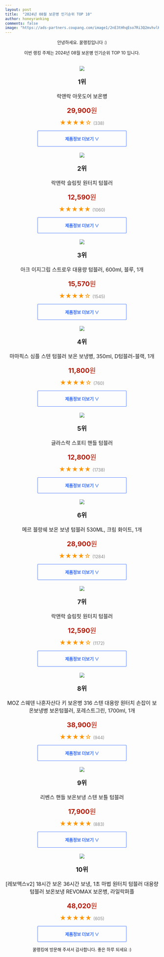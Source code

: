 ```yaml
---
layout: post
title:  "2024년 08월 보온병 인기순위 TOP 10"
author: honeyranking
comments: false
image: "https://ads-partners.coupang.com/image1/2nE3tHhqEso7Ri3Q2mvhvlK1Axev_ySUey2iFFZaiQ3VV0jNg4vTL16bBU9VB-NvNGHgDU-g7vZ7En2pU9PW9DwMlg9525ClCGMt8cZKVrYNBy1YQobbpeJKURWyTO4gT-sAwVsPeD55FxWexKqTwPVygTy6OqT9l2mJ9jcogIT9rsrmh06rhv8V7e4WFiylVD0nKBFJAo4X_KIrJEWj_3LVw2zvrGIuTe8GoDHWYJN6dZPujceCSeAvMzd4IvzzonSyJ8PzxUDJpgK3K_AdwuA_3Pt7p0Jm-YGL"
---
```

<p style="text-align: center;">안녕하세요. 꿀랭킹입니다 :)</p>
<p style="text-align: center;">이번 랭킹 주제는 2024년 08월 보온병 인기순위 TOP 10 입니다.</p><center><img src="https://ads-partners.coupang.com/image1/2nE3tHhqEso7Ri3Q2mvhvlK1Axev_ySUey2iFFZaiQ3VV0jNg4vTL16bBU9VB-NvNGHgDU-g7vZ7En2pU9PW9DwMlg9525ClCGMt8cZKVrYNBy1YQobbpeJKURWyTO4gT-sAwVsPeD55FxWexKqTwPVygTy6OqT9l2mJ9jcogIT9rsrmh06rhv8V7e4WFiylVD0nKBFJAo4X_KIrJEWj_3LVw2zvrGIuTe8GoDHWYJN6dZPujceCSeAvMzd4IvzzonSyJ8PzxUDJpgK3K_AdwuA_3Pt7p0Jm-YGL" style="margin-top:20px" /></center><p style="text-align: center; font-size: 20px"><b>1위</b></p><p style="text-align: center; font-size: 17px">락앤락 아웃도어 보온병</p><p style="text-align: center;"><span style="color: #b61800; font-size: 22px;"><b>29,900</b>원</span></p><p style="text-align: center;"><span style="color: #ff9600; font-size: 20px;">★★★★☆ </span><span style="color: #878787;">(338)</span></p><center><a href="https://link.coupang.com/re/AFFSDP?lptag=AF3899140&subid=honeyrank&pageKey=6194922120&itemId=12255670804&vendorItemId=79526261590&traceid=V0-153-9b78fb140fc60fbc&requestid=20240830010000833132671574&token=31850C%7CMIXED"><div style="font-size: 14px; display: inline-block; padding: 15px 90px; color: #346aff; border-radius: 2px; border: 1px solid #346aff; cursor: pointer;"><b>제품정보 더보기 &or;</b></div></a></center><center><img src="https://ads-partners.coupang.com/image1/HK7TALtatKnS8_QuHBHNax0dNXtaKJClS0sKEI9MBpSuQcgm6zRPOkkU3VOW9rffMVsrLO9wM1VaP2OCGSw59z0J_B0QbvwtPJbfkhLhPTwMC-VasFbVJWRldNjLasCquZrfF-LX18s7ZW3F7K-X1LziSVIlbFRBGJBfflIoVN1PvBRrMG7XTuMPwnBmBVG72lnLDX11YxJnv9Y7NQbaHHyXFmQh3boJV0lksrko9Gk0q49CPNeH2Ji2UYEtcg8DiZTWmS0xs2QT-OzIdKzGz_zmMON5yH8J-EEy" style="margin-top:20px" /></center><p style="text-align: center; font-size: 20px"><b>2위</b></p><p style="text-align: center; font-size: 17px">락앤락 슬림핏 원터치 텀블러</p><p style="text-align: center;"><span style="color: #b61800; font-size: 22px;"><b>12,590</b>원</span></p><p style="text-align: center;"><span style="color: #ff9600; font-size: 20px;">★★★★★ </span><span style="color: #878787;">(1060)</span></p><center><a href="https://link.coupang.com/re/AFFSDP?lptag=AF3899140&subid=honeyrank&pageKey=7704497949&itemId=20636825317&vendorItemId=74642242970&traceid=V0-153-6767170d24d08f18&requestid=20240830010000833132671574&token=31850C%7CMIXED"><div style="font-size: 14px; display: inline-block; padding: 15px 90px; color: #346aff; border-radius: 2px; border: 1px solid #346aff; cursor: pointer;"><b>제품정보 더보기 &or;</b></div></a></center><center><img src="https://ads-partners.coupang.com/image1/m2hNhJgCHRkYfgbRm4OuNPivvqezmKKccFmOw1x19f0haSQsxsqOGCpl4XbFz7_ujGEPuF-mQiNiPGVz1TiQb07LjI5cJ4In32p3kdEgaStTuPC-2zyjPODexGyYuMA6_fNXA82NwyTLhHolkbO-yPWk_GaxI3ZYbuRQIXDwe1D1Z3812306ab_Kb4_WFE_tH-qAX8mtcArYNvIfzy02xTMyNtUTki8UIoTiemoV4qSBQyMKodDDyTbxR2xI9hhvrU2PosZ0h1Rtn7TfP1GQ24klyLSTpUgAfXk4pw-PjDmYablJSTFjZ5d7iAMziMEw" style="margin-top:20px" /></center><p style="text-align: center; font-size: 20px"><b>3위</b></p><p style="text-align: center; font-size: 17px">아크 이지그립 스트로우 대용량 텀블러, 600ml, 블루, 1개</p><p style="text-align: center;"><span style="color: #b61800; font-size: 22px;"><b>15,570</b>원</span></p><p style="text-align: center;"><span style="color: #ff9600; font-size: 20px;">★★★★☆ </span><span style="color: #878787;">(1545)</span></p><center><a href="https://link.coupang.com/re/AFFSDP?lptag=AF3899140&subid=honeyrank&pageKey=8179126315&itemId=23379782907&vendorItemId=90409830985&traceid=V0-153-1918458634de9a98&clickBeacon=bf25ce80-661f-11ef-b3cf-01f65dfb23f0%7E3&requestid=20240830010000833132671574&token=31850C%7CMIXED"><div style="font-size: 14px; display: inline-block; padding: 15px 90px; color: #346aff; border-radius: 2px; border: 1px solid #346aff; cursor: pointer;"><b>제품정보 더보기 &or;</b></div></a></center><center><img src="https://ads-partners.coupang.com/image1/6UfuEKedh4GOnvb36VPMw0ay_AWozJ6iPPMHZIDU815sN_DyJ6WF1gLyE2WhzpkqivWG9j3q2VtPGci5ZrnH0nOaPAmZdpojG7sx3oWTf59WNRIWB2E4W5fv76An18HRthshKi2lDC6MfvLc7tNkslrkl8zOn-fY2NK0BLKRZ-ZuAqyHSrFLjDmRDuwb7VDCTHy_L2pwxljQhwRj5cksACeeV3VWl3wOd0tUJEzjz9YiPnyS5YPBqU9PJVsix6PdyAUnPKpDRaDkhl-KbOVoK0ru84bg0QpaGEg_fifFm-dwo_niJjsrxgO2X4E0iA==" style="margin-top:20px" /></center><p style="text-align: center; font-size: 20px"><b>4위</b></p><p style="text-align: center; font-size: 17px">마마픽스 심플 스텐 텀블러 보온 보냉병, 350ml, D텀블러-블랙, 1개</p><p style="text-align: center;"><span style="color: #b61800; font-size: 22px;"><b>11,800</b>원</span></p><p style="text-align: center;"><span style="color: #ff9600; font-size: 20px;">★★★★☆ </span><span style="color: #878787;">(760)</span></p><center><a href="https://link.coupang.com/re/AFFSDP?lptag=AF3899140&subid=honeyrank&pageKey=8035018036&itemId=22478206186&vendorItemId=89520769007&traceid=V0-153-26e57cda6e0627de&clickBeacon=bf25ce80-661f-11ef-928b-8ec04e254976%7E3&requestid=20240830010000833132671574&token=31850C%7CMIXED"><div style="font-size: 14px; display: inline-block; padding: 15px 90px; color: #346aff; border-radius: 2px; border: 1px solid #346aff; cursor: pointer;"><b>제품정보 더보기 &or;</b></div></a></center><center><img src="https://ads-partners.coupang.com/image1/_fcaYdZ5PC5ugm23_XGLkr1ydwfJO9GR7BWjBMZRnfL2MaO-hRnTbOionRbV8QDHFip_S9DDwGJ5yXm7NcX5MFBBY8o7z1f2rxdFpkbemNR15UFDpF7MCruJK8McKi3J3AzrA1BGie1oXbSw7QgIvPMLRYtIrrPMM31WU39YwU4qhpe6o07gcYHZNTAvRxb9VF2SKywChngc77DRI81lNIaSA5pLmI7Zk_wedLe99BikZ57gierNRhlpgi-vOMXHF5lqt-abcPmCpR5B_e1JScd1JKREukForBebCg==" style="margin-top:20px" /></center><p style="text-align: center; font-size: 20px"><b>5위</b></p><p style="text-align: center; font-size: 17px">글라스락 스포티 핸들 텀블러</p><p style="text-align: center;"><span style="color: #b61800; font-size: 22px;"><b>12,800</b>원</span></p><p style="text-align: center;"><span style="color: #ff9600; font-size: 20px;">★★★★★ </span><span style="color: #878787;">(1738)</span></p><center><a href="https://link.coupang.com/re/AFFSDP?lptag=AF3899140&subid=honeyrank&pageKey=5913699714&itemId=19748152669&vendorItemId=86851705527&traceid=V0-153-212b0b75f148d0d1&requestid=20240830010000833132671574&token=31850C%7CMIXED"><div style="font-size: 14px; display: inline-block; padding: 15px 90px; color: #346aff; border-radius: 2px; border: 1px solid #346aff; cursor: pointer;"><b>제품정보 더보기 &or;</b></div></a></center><center><img src="https://ads-partners.coupang.com/image1/ePX7xfJiA0cmkzOCeGxSrelFolaXhzOAySNkGkuAdRnVih3AKDw90oiWejAWf6OpxBDzhTMPpPTIq-kyyFdBA4XYrVKsxJ4kDaJyqx1jLf7oZbrJWzL9pFafwPuTV0sxW0D8R6Ma4a2mpW5_JH2_06b8tdwTENY1NEICwTYgHu3rYgvRhripWl7iOqpahbgujCNn1zEZLgFDVltAg50qU7FYAX_oqygG9xHWxVIjy2M73GlHVEfr1_ovz0QN7Q2xBrzehXKEuxIbt7cRhw3TLmqOg77Vk3nirlqn2J8PMiESn7-SVz4GfXKpY0CT4w==" style="margin-top:20px" /></center><p style="text-align: center; font-size: 20px"><b>6위</b></p><p style="text-align: center; font-size: 17px">메르 블랑쉐 보온 보냉 텀블러 530ML, 크림 화이트, 1개</p><p style="text-align: center;"><span style="color: #b61800; font-size: 22px;"><b>28,900</b>원</span></p><p style="text-align: center;"><span style="color: #ff9600; font-size: 20px;">★★★★☆ </span><span style="color: #878787;">(1284)</span></p><center><a href="https://link.coupang.com/re/AFFSDP?lptag=AF3899140&subid=honeyrank&pageKey=8284484948&itemId=23886948249&vendorItemId=90909733117&traceid=V0-153-6831599ed5ff4e73&clickBeacon=bf25ce80-661f-11ef-ac9d-d1e74bac5a7d%7E3&requestid=20240830010000833132671574&token=31850C%7CMIXED"><div style="font-size: 14px; display: inline-block; padding: 15px 90px; color: #346aff; border-radius: 2px; border: 1px solid #346aff; cursor: pointer;"><b>제품정보 더보기 &or;</b></div></a></center><center><img src="https://ads-partners.coupang.com/image1/CQo3G8NajczC4LBICU7ZpsEBP44rnk_oUpiOV6e2Rxu_K7FNpIjK69T9GyziOlQ3OCiFw06JyzsnBsO-0s45TN2iLfxo69KtUqQFDPOMCMEjK-XWRi5ShQvXt4UjgwErcJ4K3SWYYoa1t-vgiAzYAcJplAxeeFhfLqBGQXH55U5IXvt4pveK7Tsq_Z5FEQaaL7tgz2tcXmkYJ_UBP598qqm6Ff2pchy3jNCwJRMHIHhsLLmfmTmj9TszN9qxyQDgKiYPhPdaO6HppNzW4QExWkiBM9qPAKggSA==" style="margin-top:20px" /></center><p style="text-align: center; font-size: 20px"><b>7위</b></p><p style="text-align: center; font-size: 17px">락앤락 슬림핏 원터치 텀블러</p><p style="text-align: center;"><span style="color: #b61800; font-size: 22px;"><b>12,590</b>원</span></p><p style="text-align: center;"><span style="color: #ff9600; font-size: 20px;">★★★★☆ </span><span style="color: #878787;">(1172)</span></p><center><a href="https://link.coupang.com/re/AFFSDP?lptag=AF3899140&subid=honeyrank&pageKey=7704497949&itemId=20636652489&vendorItemId=74642242929&traceid=V0-153-6767170d24d08f18&requestid=20240830010000833132671574&token=31850C%7CMIXED"><div style="font-size: 14px; display: inline-block; padding: 15px 90px; color: #346aff; border-radius: 2px; border: 1px solid #346aff; cursor: pointer;"><b>제품정보 더보기 &or;</b></div></a></center><center><img src="https://ads-partners.coupang.com/image1/FieZDvN79pJMYewQFsbBRTNFTOuOfbALQI7YVyH-guZi2fyVvq_NOCiTesMjMtnalDAiKVC_IJd4lQkMPjJaDTkN0p8R3prP8S62YbN2BEYlBrjSa4k9Yu8LXhEFLDnNZS3bQzXKrT1tS64A936W6aWOShZtxw4LSsasbgvRnZTOQPR_Darl4cnk57iQaHJi3iLR2uyHyt96UUA6WcWXkULNjagkC8DPzyUUIsZYPnUCWlZjcNOLxjmhou0767wZhKjodjQ5NRh3_DxAadZOeDVpc0hoHTbsKqYBhtE8QSCR8_brTFq00IlMuSKgcQ==" style="margin-top:20px" /></center><p style="text-align: center; font-size: 20px"><b>8위</b></p><p style="text-align: center; font-size: 17px">MOZ 스웨덴 나혼자산다 키 보온병 316 스텐 대용량 원터치 손잡이 보온보냉병 보온텀블러, 포레스트그린, 1700ml, 1개</p><p style="text-align: center;"><span style="color: #b61800; font-size: 22px;"><b>38,900</b>원</span></p><p style="text-align: center;"><span style="color: #ff9600; font-size: 20px;">★★★★☆ </span><span style="color: #878787;">(944)</span></p><center><a href="https://link.coupang.com/re/AFFSDP?lptag=AF3899140&subid=honeyrank&pageKey=7654339503&itemId=20375155738&vendorItemId=86580370804&traceid=V0-153-f0f413d48c88e29f&clickBeacon=bf25ce80-661f-11ef-96e3-8800abcb7e27%7E3&requestid=20240830010000833132671574&token=31850C%7CMIXED"><div style="font-size: 14px; display: inline-block; padding: 15px 90px; color: #346aff; border-radius: 2px; border: 1px solid #346aff; cursor: pointer;"><b>제품정보 더보기 &or;</b></div></a></center><center><img src="https://ads-partners.coupang.com/image1/GLwxof0kLC2qtm6YGOWNRIldJQ3eJI9rPvVPglf4pfECGKl3doxv-d8qP9E0eEAs6F63WlPSdfhSxZVfN_b7Ai7CllUeFYWZ2iuSASgiyVL5aj16ws9nAnjRrWYsaZ97h5TteOXl38Rz5GrnuGOO3ee0uCACXO3hSyK6ZjNZLm0RrmQ3RtOjNcEaTR47v5DYZU_j2JtDjxbKc-iOcXqtd-OCORiPrRXfvHfjT3NHVBf21V4sQSyUC_qT6j6rxNx6sPwexxQxPzCyj-urGUQD47OKZhoFya3HY44=" style="margin-top:20px" /></center><p style="text-align: center; font-size: 20px"><b>9위</b></p><p style="text-align: center; font-size: 17px">리벤스 핸들 보온보냉 스텐 보틀 텀블러</p><p style="text-align: center;"><span style="color: #b61800; font-size: 22px;"><b>17,900</b>원</span></p><p style="text-align: center;"><span style="color: #ff9600; font-size: 20px;">★★★★★ </span><span style="color: #878787;">(883)</span></p><center><a href="https://link.coupang.com/re/AFFSDP?lptag=AF3899140&subid=honeyrank&pageKey=7525765702&itemId=19748111206&vendorItemId=86851665214&traceid=V0-153-a80a2debea461319&requestid=20240830010000833132671574&token=31850C%7CMIXED"><div style="font-size: 14px; display: inline-block; padding: 15px 90px; color: #346aff; border-radius: 2px; border: 1px solid #346aff; cursor: pointer;"><b>제품정보 더보기 &or;</b></div></a></center><center><img src="https://ads-partners.coupang.com/image1/iZPwBvofNUSPK_eOiVNwb4hDHWpmhxzaDJANJjh4RDKAJkS5tWxB4qDgIh3GqkbEHTye-PrP9r3-9vwDESZGo5aTTpJrExYpZZYWRgKfUzEnD5vXft-reG6gAxoDnRuB2atr7OKMrsh_wSHmXGFZ5kLmnPVMfxubgrd91c1UhTM9_mDsfMBZrtrTZUDIHc9g1dAC-kBcO-ahz_bZAgAo2mPhKmGlVy9b98sChhunB3X55o6IOmbfCZd51hfs1Hll8CXyQWPgvD6Fc2x12qGaPJeIGzlnVcxslKGntOey3JXBRId2ek-8hwYJWABFuFo=" style="margin-top:20px" /></center><p style="text-align: center; font-size: 20px"><b>10위</b></p><p style="text-align: center; font-size: 17px">[레보맥스v2] 18시간 보온 36시간 보냉, 1초 마법 원터치 텀블러 대용량 텀블러 보온보냉 REVOMAX 보온병, 라일락퍼플</p><p style="text-align: center;"><span style="color: #b61800; font-size: 22px;"><b>48,020</b>원</span></p><p style="text-align: center;"><span style="color: #ff9600; font-size: 20px;">★★★★★ </span><span style="color: #878787;">(605)</span></p><center><a href="https://link.coupang.com/re/AFFSDP?lptag=AF3899140&subid=honeyrank&pageKey=7457514592&itemId=19430208238&vendorItemId=72398272760&traceid=V0-153-e36cb0f046b2c7df&clickBeacon=bf25ce80-661f-11ef-8ddb-162d86ed4eff%7E3&requestid=20240830010000833132671574&token=31850C%7CMIXED"><div style="font-size: 14px; display: inline-block; padding: 15px 90px; color: #346aff; border-radius: 2px; border: 1px solid #346aff; cursor: pointer;"><b>제품정보 더보기 &or;</b></div></a></center><p style="text-align: center;">꿀랭킹에 방문해 주셔서 감사합니다. 좋은 하루 되세요 :)</p>